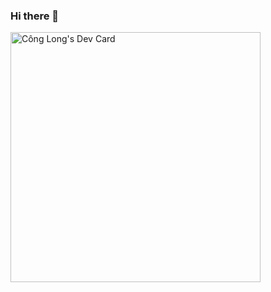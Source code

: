 ### Hi there 👋

<!--
**nclongkk/nclongkk** is a ✨ _special_ ✨ repository because its `README.md` (this file) appears on your GitHub profile.

Here are some ideas to get you started:

- 🔭 I’m currently working on ...
- 🌱 I’m currently learning ...
- 👯 I’m looking to collaborate on ...
- 🤔 I’m looking for help with ...
- 💬 Ask me about ...
- 📫 How to reach me: ...
- 😄 Pronouns: ...
- ⚡ Fun fact: ...
-->
<a href="https://app.daily.dev/nclongkk"><img src="https://api.daily.dev/devcards/468bb14134624fa8a9a3c909cfa389b5.png?r=d9d" width="400" alt="Công Long's Dev Card"/></a>
